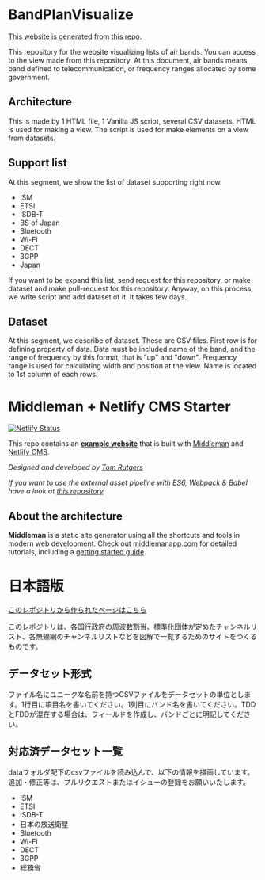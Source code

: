 # BandPlanVisualize

[This website is generated from this repo.](https://wkwkrnht.github.io/BandPlanVisualize/)

This repository for the website visualizing lists of air bands. You can access to the view made from this repository. At this document, air bands means band defined to telecommunication, or frequency ranges allocated by some government.

## Architecture

This is made by 1 HTML file, 1 Vanilla JS script, several CSV datasets. HTML is used for making a view. The script is used for make elements on a view from datasets.

## Support list

At this segment, we show the list of dataset supporting right now.

* ISM
* ETSI
* ISDB-T
* BS of Japan
* Bluetooth
* Wi-Fi
* DECT
* 3GPP
* Japan

If you want to be expand this list, send request for this repository, or make dataset and make pull-request for this repository. Anyway, on this process, we write script and add dataset of it. It takes few days.

## Dataset

At this segment, we describe of dataset. These are CSV files. First row is for defining property of data. Data must be included name of the band, and the range of frequency by this format, that is "up" and "down". Frequency range is used for calculating width and position at the view. Name is located to 1st column of each rows.

# Middleman + Netlify CMS Starter

[![Netlify Status](https://api.netlify.com/api/v1/badges/a6c3d057-a31f-4741-bed1-6d454b6be9ca/deploy-status)](https://app.netlify.com/sites/middleman-netlify-cms/deploys)

This repo contains an **[example website](https://middleman-netlify-cms.netlify.com/)** that is built with [Middleman](https://www.middlemanapp.com/) and [Netlify CMS](https://www.netlifycms.org).

*Designed and developed by [Tom Rutgers](https://www.tomrutgers.nl/)*

*If you want to use the external asset pipeline with ES6, Webpack & Babel have a look at [this repository]( https://github.com/tomrutgers/middleman-webpack-netlify-cms).*

## About the architecture

**Middleman** is a static site generator using all the shortcuts and tools in modern web development. Check out [middlemanapp.com](http://middlemanapp.com/) for detailed tutorials, including a [getting started guide](http://middlemanapp.com/basics/getting-started/).

# 日本語版

[このレポジトリから作られたページはこちら](https://wkwkrnht.github.io/BandPlanVisualize/)

このレポジトリは、各国行政府の周波数割当、標準化団体が定めたチャンネルリスト、各無線網のチャンネルリストなどを図解で一覧するためのサイトをつくるものです。

## データセット形式

ファイル名にユニークな名前を持つCSVファイルをデータセットの単位とします。1行目に項目名を書いてください。1列目にバンド名を書いてください。TDDとFDDが混在する場合は、フィールドを作成し、バンドごとに明記してください。

## 対応済データセット一覧

dataフォルダ配下のcsvファイルを読み込んで、以下の情報を描画しています。追加・修正等は、プルリクエストまたはイシューの登録をお願いいたします。

* ISM
* ETSI
* ISDB-T
* 日本の放送衛星
* Bluetooth
* Wi-Fi
* DECT
* 3GPP
* 総務省
